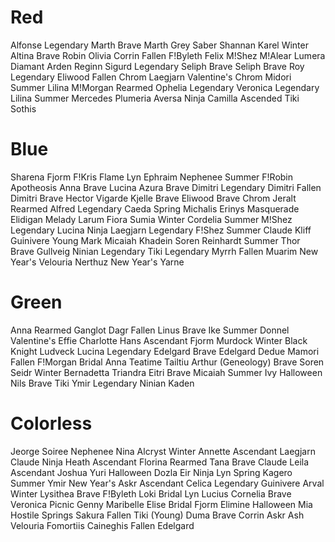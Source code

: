 # Red
Alfonse
Legendary Marth
Brave Marth
Grey
Saber
Shannan
Karel
Winter Altina
Brave Robin
Olivia
Corrin
Fallen F!Byleth
Felix
M!Shez
M!Alear
Lumera
Diamant
Arden
Reginn
Sigurd
Legendary Seliph
Brave Seliph
Brave Roy
Legendary Eliwood
Fallen Chrom
Laegjarn
Valentine's Chrom
Midori
Summer Lilina
M!Morgan
Rearmed Ophelia
Legendary Veronica
Legendary Lilina
Summer Mercedes
Plumeria
Aversa
Ninja Camilla
Ascended Tiki
Sothis

# Blue
Sharena
Fjorm
F!Kris
Flame Lyn
Ephraim
Nephenee
Summer F!Robin
Apotheosis Anna
Brave Lucina
Azura
Brave Dimitri
Legendary Dimitri
Fallen Dimitri
Brave Hector
Vigarde
Kjelle
Brave Eliwood
Brave Chrom
Jeralt
Rearmed Alfred
Legendary Caeda
Spring Michalis
Erinys
Masquerade Elidigan
Melady
Larum
Fiora
Sumia
Winter Cordelia
Summer M!Shez
Legendary Lucina
Ninja Laegjarn
Legendary F!Shez
Summer Claude
Kliff
Guinivere
Young Mark
Micaiah
Khadein Soren
Reinhardt
Summer Thor
Brave Gullveig
Ninian
Legendary Tiki
Legendary Myrrh
Fallen Muarim
New Year's Velouria
Nerthuz
New Year's Yarne

# Green
Anna
Rearmed Ganglot
Dagr
Fallen Linus
Brave Ike
Summer Donnel
Valentine's Effie
Charlotte
Hans
Ascendant Fjorm
Murdock
Winter Black Knight
Ludveck
Lucina
Legendary Edelgard
Brave Edelgard
Dedue
Mamori
Fallen F!Morgan
Bridal Anna
Teatime Tailtiu
Arthur (Geneology)
Brave Soren
Seidr
Winter Bernadetta
Triandra
Eitri
Brave Micaiah
Summer Ivy
Halloween Nils
Brave Tiki
Ymir
Legendary Ninian
Kaden

# Colorless
Jeorge
Soiree Nephenee
Nina
Alcryst
Winter Annette
Ascendant Laegjarn
Claude
Ninja Heath
Ascendant Florina
Rearmed Tana
Brave Claude
Leila
Ascendant Joshua
Yuri
Halloween Dozla
Eir
Ninja Lyn
Spring Kagero
Summer Ymir
New Year's Askr
Ascendant Celica
Legendary Guinivere
Arval
Winter Lysithea
Brave F!Byleth
Loki
Bridal Lyn
Lucius
Cornelia
Brave Veronica
Picnic Genny
Maribelle
Elise
Bridal Fjorm
Elimine
Halloween Mia
Hostile Springs Sakura
Fallen Tiki (Young)
Duma
Brave Corrin
Askr
Ash
Velouria
Fomortiis
Caineghis
Fallen Edelgard
